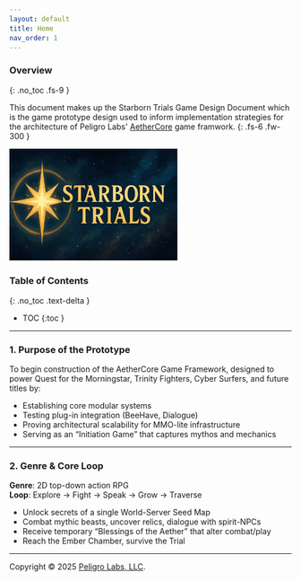 ```yaml
---
layout: default
title: Home
nav_order: 1
---
```


### Overview
{: .no_toc .fs-9 }

This document makes up the Starborn Trials Game Design Document which is the game prototype design used to inform implementation strategies for the architecture of Peligro Labs' [AetherCore](https://github.com/peligrolabs/AetherCore) game framwork.
{: .fs-6 .fw-300 }

<p align="left">
    <img
        alt="Starborn Trials Logo"
        src="./assets/logos/starborn-trials-logo.png"
        width="300"
    />
</p>

<!-- [Purpose](./purpose.html){: .btn .btn-primary .fs-5 .mb-4 .mb-md-0 .mr-2 } [Architecture](./architecture.html){: .btn .fs-5 .mb-4 .mb-md-0 } -->

### Table of Contents
{: .no_toc .text-delta }

* TOC
{:toc }

---

### 1. Purpose of the Prototype

To begin construction of the AetherCore Game Framework, designed to power Quest for the Morningstar, Trinity Fighters, Cyber Surfers, and future titles by:
- Establishing core modular systems
- Testing plug-in integration (BeeHave, Dialogue)
- Proving architectural scalability for MMO-lite infrastructure
- Serving as an “Initiation Game” that captures mythos and mechanics

---

### 2. Genre & Core Loop

<b>Genre</b>: 2D top-down action RPG<br>
<b>Loop</b>: Explore → Fight → Speak → Grow → Traverse
- Unlock secrets of a single World-Server Seed Map
- Combat mythic beasts, uncover relics, dialogue with spirit-NPCs
- Receive temporary “Blessings of the Aether” that alter combat/play
- Reach the Ember Chamber, survive the Trial

---

Copyright &copy; 2025 [Peligro Labs, LLC](https://peligrolabs.com/).